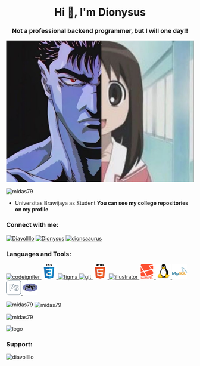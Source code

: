 <h1 align="center">Hi 👋, I'm Dionysus</h1>
<h3 align="center">Not a professional backend programmer, but I will one day!!</h3>

![logo](https://github.com/midas79/midas79/blob/main/halfdead.png)

<p align="left"> <img src="https://komarev.com/ghpvc/?username=midas79&label=Profile%20views&color=0e75b6&style=flat" alt="midas79" /> </p>

- Universitas Brawijaya as Student **You can see my college repositories on my profile**

<h3 align="left">Connect with me:</h3>
<p align="left">
<a href="https://twitter.com/diavollllo" target="blank"><img align="center" src="https://raw.githubusercontent.com/rahuldkjain/github-profile-readme-generator/master/src/images/icons/Social/twitter.svg" alt="Diavollllo" height="30" width="40" /></a>
<a href="https://www.facebook.com/diavollllo/" target="blank"><img align="center" src="https://raw.githubusercontent.com/rahuldkjain/github-profile-readme-generator/master/src/images/icons/Social/facebook.svg" alt="Dionysus" height="30" width="40" /></a>
<a href="https://www.instagram.com/dionsaaurus/" target="blank"><img align="center" src="https://raw.githubusercontent.com/rahuldkjain/github-profile-readme-generator/master/src/images/icons/Social/instagram.svg" alt="dionsaaurus" height="30" width="40" /></a>
</p>

<h3 align="left">Languages and Tools:</h3>
<p align="left"> 
<a href="https://codeigniter.com" target="_blank" rel="noreferrer"> <img src="https://cdn.worldvectorlogo.com/logos/codeigniter.svg" alt="codeigniter" width="40" height="40"/> </a> 
<a href="https://www.w3schools.com/css/" target="_blank" rel="noreferrer"> <img src="https://raw.githubusercontent.com/devicons/devicon/master/icons/css3/css3-original-wordmark.svg" alt="css3" width="40" height="40"/> </a> 
<a href="https://www.figma.com/" target="_blank" rel="noreferrer"> <img src="https://www.vectorlogo.zone/logos/figma/figma-icon.svg" alt="figma" width="40" height="40"/> </a> 
<a href="https://git-scm.com/" target="_blank" rel="noreferrer"> <img src="https://www.vectorlogo.zone/logos/git-scm/git-scm-icon.svg" alt="git" width="40" height="40"/> </a> 
<a href="https://www.w3.org/html/" target="_blank" rel="noreferrer"> <img src="https://raw.githubusercontent.com/devicons/devicon/master/icons/html5/html5-original-wordmark.svg" alt="html5" width="40" height="40"/> </a> 
<a href="https://www.adobe.com/in/products/illustrator.html" target="_blank" rel="noreferrer"> <img src="https://www.vectorlogo.zone/logos/adobe_illustrator/adobe_illustrator-icon.svg" alt="illustrator" width="40" height="40"/> </a> 
<a href="https://laravel.com/" target="_blank" rel="noreferrer"> <img src="https://raw.githubusercontent.com/devicons/devicon/master/icons/laravel/laravel-plain-wordmark.svg" alt="laravel" width="40" height="40"/> </a> 
<a href="https://www.linux.org/" target="_blank" rel="noreferrer"> <img src="https://raw.githubusercontent.com/devicons/devicon/master/icons/linux/linux-original.svg" alt="linux" width="40" height="40"/> </a> 
<a href="https://www.mysql.com/" target="_blank" rel="noreferrer"> <img src="https://raw.githubusercontent.com/devicons/devicon/master/icons/mysql/mysql-original-wordmark.svg" alt="mysql" width="40" height="40"/> </a> 
<a href="https://www.photoshop.com/en" target="_blank" rel="noreferrer"> <img src="https://raw.githubusercontent.com/devicons/devicon/master/icons/photoshop/photoshop-line.svg"
 alt="photoshop" width="40" height="40"/> </a> 
<a href="https://www.php.net" target="_blank" rel="noreferrer"> <img src="https://raw.githubusercontent.com/devicons/devicon/master/icons/php/php-original.svg" alt="php" width="40" height="40"/> </a> </p>

<p><img align="left" src="https://github-readme-stats.vercel.app/api/top-langs?username=midas79&show_icons=true&locale=en&layout=compact" alt="midas79" /></p>

<p>&nbsp;<img align="center" src="https://github-readme-stats.vercel.app/api?username=midas79&show_icons=true&locale=en" alt="midas79" /></p>

<p><img align="center" src="https://github-readme-streak-stats.herokuapp.com/?user=midas79&" alt="midas79" /></p>

![logo](https://github.com/midas79/midas79/blob/main/ryan.gif)

<h3 align="left">Support:</h3>
<p><a href="https://ko-fi.com/diavollllo"> <img align="left" src="https://cdn.ko-fi.com/cdn/kofi3.png?v=3" height="50" width="210" alt="diavollllo" /></a></p><br><br>
